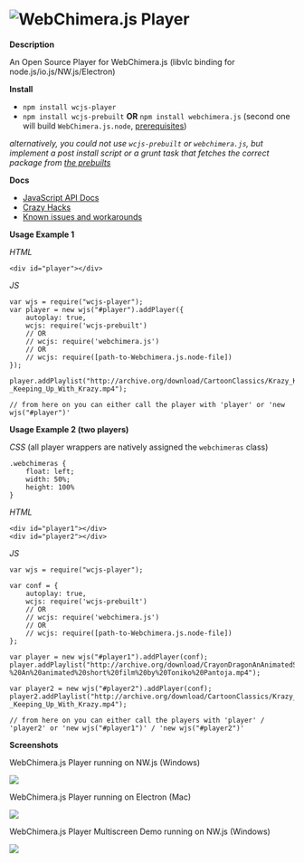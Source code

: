 # <img alt="WebChimera.js Player" src="https://raw.githubusercontent.com/jaruba/wcjs-logos/master/logos/small/wcjs-player.png">

**Description**

An Open Source Player for WebChimera.js (libvlc binding for node.js/io.js/NW.js/Electron)

**Install**
- ``npm install wcjs-player``
- ``npm install wcjs-prebuilt`` **OR** ``npm install webchimera.js`` (second one will build `WebChimera.js.node`, [prerequisites](https://github.com/RSATom/WebChimera.js#build-prerequisites))

_alternatively, you could not use `wcjs-prebuilt` or `webchimera.js`, but implement a post install script or a grunt task that fetches the correct package from [the prebuilts](https://github.com/RSATom/WebChimera.js/releases)_

**Docs**
- [JavaScript API Docs](https://github.com/jaruba/wcjs-player/wiki/JavaScript-API)
- [Crazy Hacks](https://github.com/jaruba/wcjs-player/wiki/Crazy-Hacks)
- [Known issues and workarounds](https://github.com/RSATom/WebChimera.js#known-issues-and-workarounds)

**Usage Example 1**

*HTML*

	<div id="player"></div>

*JS*

	var wjs = require("wcjs-player");
	var player = new wjs("#player").addPlayer({
		autoplay: true,
		wcjs: require('wcjs-prebuilt')
		// OR
		// wcjs: require('webchimera.js')
		// OR
		// wcjs: require([path-to-Webchimera.js.node-file])
	});

	player.addPlaylist("http://archive.org/download/CartoonClassics/Krazy_Kat_-_Keeping_Up_With_Krazy.mp4");

	// from here on you can either call the player with 'player' or 'new wjs("#player")'


**Usage Example 2 (two players)**

*CSS* (all player wrappers are natively assigned the ``webchimeras`` class)

	.webchimeras {
		float: left;
		width: 50%;
		height: 100%
	}

*HTML*

	<div id="player1"></div>
	<div id="player2"></div>

*JS*

	var wjs = require("wcjs-player");

	var conf = {
		autoplay: true,
		wcjs: require('wcjs-prebuilt')
		// OR
		// wcjs: require('webchimera.js')
		// OR
		// wcjs: require([path-to-Webchimera.js.node-file])
	};

	var player = new wjs("#player1").addPlayer(conf);
	player.addPlaylist("http://archive.org/download/CrayonDragonAnAnimatedShortFilmByTonikoPantoja/Crayon%20Dragon%20-%20An%20animated%20short%20film%20by%20Toniko%20Pantoja.mp4");

	var player2 = new wjs("#player2").addPlayer(conf);
	player2.addPlaylist("http://archive.org/download/CartoonClassics/Krazy_Kat_-_Keeping_Up_With_Krazy.mp4");

	// from here on you can either call the players with 'player' / 'player2' or 'new wjs("#player1")' / 'new wjs("#player2")'


**Screenshots**

WebChimera.js Player running on NW.js (Windows)

<img src="http://webchimera.org/samples/wcjs-player.png">

WebChimera.js Player running on Electron (Mac)

<img src="http://webchimera.org/samples/wcjs-player-2.png">

WebChimera.js Player Multiscreen Demo running on NW.js (Windows)

<img src="http://webchimera.org/samples/wcjs-player-5.png">
